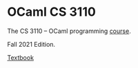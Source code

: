 # OCaml CS 3110
The CS 3110 – OCaml programming [course](https://www.cs.cornell.edu/courses/cs3110/2021fa/).

Fall 2021 Edition.

[Textbook](https://cs3110.github.io/textbook/cover.html)



